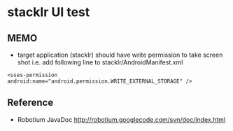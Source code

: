 stacklr UI test
===============


MEMO
----
* target application (stacklr) should have write permission to take screen shot
  i.e. add following line to stacklr/AndroidManifest.xml
```
<uses-permission android:name="android.permission.WRITE_EXTERNAL_STORAGE" />
```

Reference
---------
* Robotium JavaDoc
  http://robotium.googlecode.com/svn/doc/index.html
